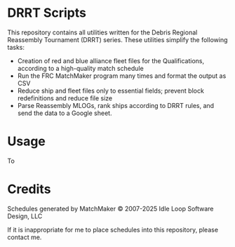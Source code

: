 # DRRT Scripts

This repository contains all utilities written for the Debris Regional
Reassembly Tournament (DRRT) series. These utilities simplify the following tasks:
- Creation of red and blue alliance fleet files for the Qualifications, according to a high-quality match schedule
- Run the FRC MatchMaker program many times and format the output as CSV
- Reduce ship and fleet files only to essential fields; prevent block redefinitions and reduce file size
- Parse Reassembly MLOGs, rank ships according to DRRT rules, and send the data to a Google sheet.

# Usage
To 

# Credits

Schedules generated by MatchMaker © 2007-2025 Idle Loop Software Design, LLC

If it is inappropriate for me to place schedules into this repository, please contact me.
